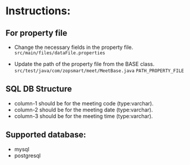 # Instructions:

## For property file
- Change the necessary fields in the property file.
`src/main/files/dataFile.properties`

- Update the path of the property file from the BASE class.
`src/test/java/com/zopsmart/meet/MeetBase.java`
`PATH_PROPERTY_FILE`

## SQL DB Structure
- column-1 should be for the meeting code (type:varchar).
- column-2 should be for the meeting date (type:varchar).
- column-3 should be for the meeting time (type:varchar).

## Supported database:
- mysql
- postgresql
